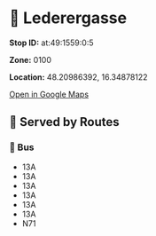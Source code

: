 # 🚉 Lederergasse


**Stop ID:** at:49:1559:0:5

**Zone:** 0100

**Location:** 48.20986392, 16.34878122

[Open in Google Maps](https://www.google.com/maps?q=48.20986392,16.34878122)

## 🚆 Served by Routes

### 🚌 Bus
- 13A
- 13A
- 13A
- 13A
- 13A
- 13A
- N71